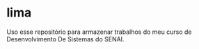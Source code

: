 # lima
Uso esse repositório para armazenar trabalhos do meu curso de Desenvolvimento De Sistemas do SENAI.
